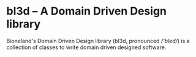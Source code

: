 # bl3d – A Domain Driven Design library

Bioneland's Domain Driven Design library (bl3d, pronounced */'bled/*) is a collection
of classes to write domain driven designed software.
